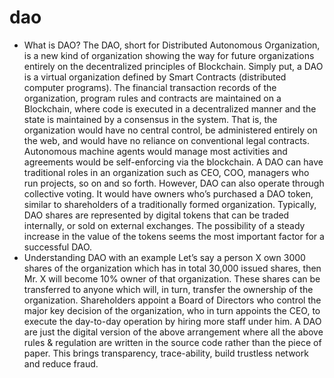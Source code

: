 # dao
- What is DAO?
The DAO, short for Distributed Autonomous Organization, is a new kind of organization showing the way for future organizations entirely on the decentralized principles of Blockchain. Simply put, a DAO is a virtual organization defined by Smart Contracts (distributed computer programs). The financial transaction records of the organization, program rules and contracts are maintained on a Blockchain, where code is executed in a decentralized manner and the state is maintained by a consensus in the system. That is, the organization would have no central control, be administered entirely on the web, and would have no reliance on conventional legal contracts. Autonomous machine agents would manage most activities and agreements would be self-enforcing via the blockchain.
A DAO can have traditional roles in an organization such as CEO, COO, managers who run projects, so on and so forth. However, DAO can also operate through collective voting. It would have owners who’s purchased a DAO token, similar to shareholders of a traditionally formed organization. Typically, DAO shares are represented by digital tokens that can be traded internally, or sold on external exchanges. The possibility of a steady increase in the value of the tokens seems the most important factor for a successful DAO.
- Understanding DAO with an example
Let’s say a person X own 3000 shares of the organization which has in total 30,000 issued shares, then Mr. X will become 10% owner of that organization. These shares can be transferred to anyone which will, in turn, transfer the ownership of the organization. Shareholders appoint a Board of Directors who control the major key decision of the organization, who in turn appoints the CEO, to execute the day-to-day operation by hiring more staff under him. A DAO are just the digital version of the above arrangement where all the above rules & regulation are written in the source code rather than the piece of paper. This brings transparency, trace-ability, build trustless network and reduce fraud.
 
